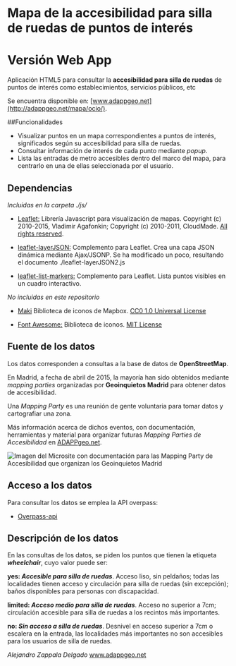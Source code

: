 # Mapa de la accesibilidad para silla de ruedas de puntos de interés 

# Versión Web App

Aplicación HTML5 para consultar la **accesibilidad para silla de ruedas** de puntos de interés como establecimientos, servicios públicos, etc

Se encuentra disponible en: [www.adappgeo.net](http://adappgeo.net/mapa/ocio/).

##Funcionalidades

* Visualizar puntos en un mapa correspondientes a puntos de interés, significados según su accesibilidad para silla de ruedas.
* Consultar información de interés de cada punto mediante _popup_.
* Lista las entradas de metro accesibles dentro del marco del mapa, para centrarlo en una de ellas seleccionada por el usuario.

## Dependencias

*Incluidas en la carpeta ./js/*

* [Leaflet:](http://leafletjs.com) Librería Javascript para visualización de mapas. Copyright (c) 2010-2015, Vladimir Agafonkin; Copyright (c) 2010-2011, CloudMade. [All rights reserved](https://github.com/Leaflet/Leaflet/blob/master/LICENSE).

* [leaflet-layerJSON:](https://github.com/stefanocudini/leaflet-layerJSON) Complemento para Leaflet. Crea una capa JSON dinámica mediante Ajax/JSONP. Se ha modificado un poco, resultando el documento ./leaflet-layerJSON2.js

* [leaflet-list-markers:](https://github.com/stefanocudini/leaflet-list-markers) Complemento para Leaflet. Lista puntos visibles en un cuadro interactivo.

*No incluidas en este repositorio*

* [Maki](https://github.com/mapbox/maki) Biblioteca de iconos de Mapbox. [CC0 1.0 Universal License](http://creativecommons.org/publicdomain/zero/1.0/)

* [Font Awesome:](http://fortawesome.github.io/Font-Awesome/) Biblioteca de iconos. [MIT License](http://opensource.org/licenses/mit-license.html)

## Fuente de los datos

Los datos corresponden a consultas a la base de datos de **OpenStreetMap**.

En Madrid, a fecha de abril de 2015, la mayoría han sido obtenidos mediante _mapping parties_ organizadas por **Geoinquietos Madrid** para obtener datos de accesibilidad. 

Una _Mapping Party_ es una reunión de gente voluntaria para tomar datos y cartografiar una zona.

Más información acerca de dichos eventos, con documentación, herramientas y material para organizar futuras _Mapping Parties de Accesibilidad_ en [ADAPPgeo.net](http://adappgeo.net/mappingparty4/).

![Imagen del Microsite con documentación para las Mapping Party de Accesibilidad que organizan los Geoinquietos Madrid](http://adappgeo.net/images/portfolio/accessibilitymappingparty3.jpg "Imagen del Microsite con documentación para las Mapping Party de Accesibilidad que organizan los Geoinquietos Madrid")

## Acceso a los datos

Para consultar los datos se emplea la API overpass:

* [Overpass-api](http://overpass-api.de/)

## Descripción de los datos

En las consultas de los datos, se piden los puntos que tienen la etiqueta **_wheelchair_**, cuyo valor puede ser:

**yes: _Accesible para silla de ruedas_**. Acceso liso, sin peldaños; todas las localidades tienen acceso y circulación para silla de ruedas (sin excepción); baños disponibles para personas con discapacidad.

**limited: _Acceso medio para silla de ruedas_**. Acceso no superior a 7cm; circulación accesible para silla de ruedas a los recintos más importantes.

**no: _Sin acceso a silla de ruedas_**. Desnivel en acceso superior a 7cm o escalera en la entrada, las localidades más importantes no son accesibles para los usuarios de silla de ruedas.


*Alejandro Zappala Delgado*
www.adappgeo.net